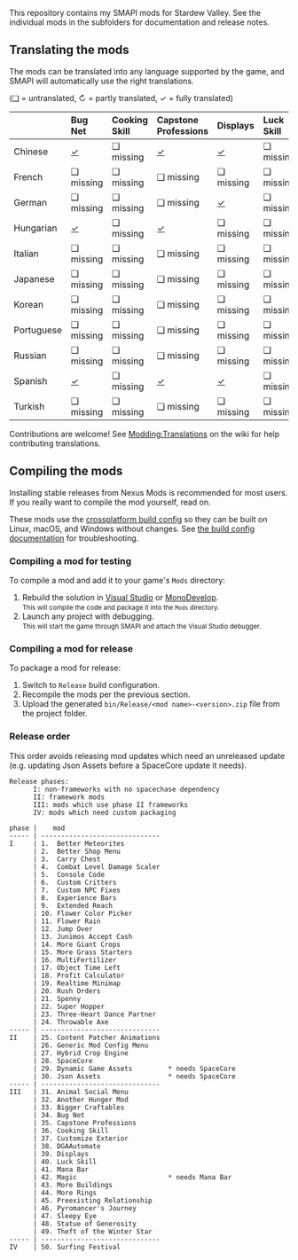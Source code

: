 ﻿This repository contains my SMAPI mods for Stardew Valley. See the individual mods in the
subfolders for documentation and release notes.

## Translating the mods
The mods can be translated into any language supported by the game, and SMAPI will automatically
use the right translations.

(❑ = untranslated, ↻ = partly translated, ✓ = fully translated)

&nbsp;     | Bug Net                  | Cooking<br />Skill | Capstone<br />Professions             | Displays                   | Luck Skill | Magic                   | More Rings | Preexisting<br />Relationships            | Surfing<br />Festival
---------- | :----------------------- | :----------------- | :------------------------------------ | :------------------------- | :--------- | :---------------------- | ---------- | :---------------------------------------- | ----------------
Chinese    | [✓](BugNet/i18n/zh.json) | ❑ missing          | [✓](CapstoneProfessions/i18n/zh.json) | [✓](Displays/i18n/zh.json) | ❑ missing  | [✓](Magic/i18n/zh.json) | ✓          | [✓](PreexistingRelationship/i18n/zh.json) | ✓
French     | ❑ missing                | ❑ missing          | ❑ missing                             | ❑ missing                  | ❑ missing  | ❑ missing               | ❑ missing  | ❑ missing                                 | ❑ missing
German     | ❑ missing                | ❑ missing          | ❑ missing                             | [✓](Displays/i18n/de.json) | ❑ missing  | ❑ missing               | ❑ missing  | ❑ missing                                 | ❑ missing
Hungarian  | [✓](BugNet/i18n/hu.json) | ❑ missing          | [✓](CapstoneProfessions/i18n/hu.json) | ❑ missing                  | ❑ missing  | ❑ missing               | ✓          | ❑ missing                                 | ✓
Italian    | ❑ missing                | ❑ missing          | ❑ missing                             | ❑ missing                  | ❑ missing  | ❑ missing               | ❑ missing  | ❑ missing                                 | ❑ missing
Japanese   | ❑ missing                | ❑ missing          | ❑ missing                             | ❑ missing                  | ❑ missing  | ❑ missing               | ❑ missing  | ❑ missing                                 | ❑ missing
Korean     | ❑ missing                | ❑ missing          | ❑ missing                             | ❑ missing                  | ❑ missing  | [✓](Magic/i18n/ko.json) | ❑ missing  | ❑ missing                                 | ✓
Portuguese | ❑ missing                | ❑ missing          | ❑ missing                             | ❑ missing                  | ❑ missing  | [✓](Magic/i18n/pt.json) | ❑ missing  | ❑ missing                                 | ❑ missing
Russian    | ❑ missing                | ❑ missing          | ❑ missing                             | ❑ missing                  | ❑ missing  | ❑ missing               | ❑ missing  | ❑ missing                                 | ✓
Spanish    | [✓](BugNet/i18n/es.json) | ❑ missing          | [✓](CapstoneProfessions/i18n/es.json) | [✓](Displays/i18n/es.json) | ❑ missing  | [✓](Magic/i18n/es.json) | ✓          | [✓](PreexistingRelationship/i18n/es.json) | ✓
Turkish    | ❑ missing                | ❑ missing          | ❑ missing                             | ❑ missing                  | ❑ missing  | ❑ missing               | ❑ missing  | ❑ missing                                 | ❑ missing

Contributions are welcome! See [Modding:Translations](https://stardewvalleywiki.com/Modding:Translations)
on the wiki for help contributing translations.

## Compiling the mods
Installing stable releases from Nexus Mods is recommended for most users. If you really want to
compile the mod yourself, read on.

These mods use the [crossplatform build config](https://www.nuget.org/packages/Pathoschild.Stardew.ModBuildConfig)
so they can be built on Linux, macOS, and Windows without changes. See [the build config documentation](https://www.nuget.org/packages/Pathoschild.Stardew.ModBuildConfig)
for troubleshooting.

### Compiling a mod for testing
To compile a mod and add it to your game's `Mods` directory:

1. Rebuild the solution in [Visual Studio](https://www.visualstudio.com/vs/community/) or [MonoDevelop](http://www.monodevelop.com/).  
   <small>This will compile the code and package it into the `Mods` directory.</small>
2. Launch any project with debugging.  
   <small>This will start the game through SMAPI and attach the Visual Studio debugger.</small>

### Compiling a mod for release
To package a mod for release:

1. Switch to `Release` build configuration.
2. Recompile the mods per the previous section.
3. Upload the generated `bin/Release/<mod name>-<version>.zip` file from the project folder.

### Release order
This order avoids releasing mod updates which need an unreleased update (e.g. updating Json Assets
before a SpaceCore update it needs).

```
Release phases:
      I: non-frameworks with no spacechase dependency
      II: framework mods
      III: mods which use phase II frameworks
      IV: mods which need custom packaging

phase |    mod
----- | ------------------------------
I     | 1.  Better Meteorites
      | 2.  Better Shop Menu
      | 3.  Carry Chest
      | 4.  Combat Level Damage Scaler
      | 5.  Console Code
      | 6.  Custom Critters
      | 7.  Custom NPC Fixes
      | 8.  Experience Bars
      | 9.  Extended Reach
      | 10. Flower Color Picker
      | 11. Flower Rain
      | 12. Jump Over
      | 13. Junimos Accept Cash
      | 14. More Giant Crops
      | 15. More Grass Starters
      | 16. MultiFertilizer
      | 17. Object Time Left
      | 18. Profit Calculator
      | 19. Realtime Minimap
      | 20. Rush Orders
      | 21. Spenny
      | 22. Super Hopper
      | 23. Three-Heart Dance Partner
      | 24. Throwable Axe
----- | ------------------------------
II    | 25. Content Patcher Animations
      | 26. Generic Mod Config Menu
      | 27. Hybrid Crop Engine
      | 28. SpaceCore
      | 29. Dynamic Game Assets         * needs SpaceCore
      | 30. Json Assets                 * needs SpaceCore
----- | ------------------------------
III   | 31. Animal Social Menu
      | 32. Another Hunger Mod
      | 33. Bigger Craftables
      | 34. Bug Net
      | 35. Capstone Professions
      | 36. Cooking Skill
      | 37. Customize Exterior
      | 38. DGAAutomate
      | 39. Displays
      | 40. Luck Skill
      | 41. Mana Bar
      | 42. Magic                       * needs Mana Bar
      | 43. More Buildings
      | 44. More Rings
      | 45. Preexisting Relationship
      | 46. Pyromancer's Journey
      | 47. Sleepy Eye
      | 48. Statue of Generosity
      | 49. Theft of the Winter Star
----- | ------------------------------
IV    | 50. Surfing Festival
```
